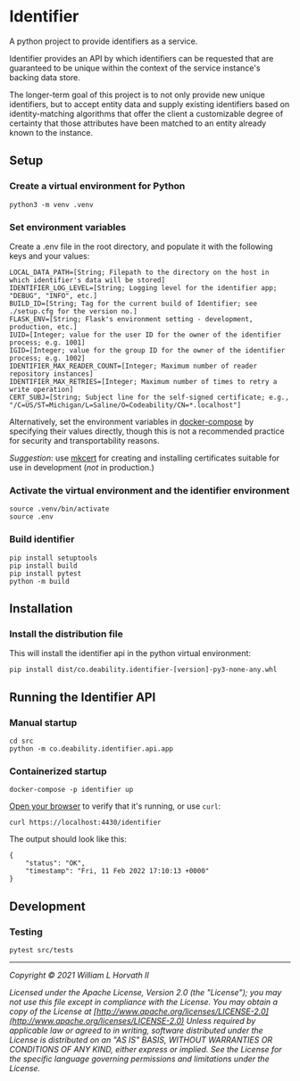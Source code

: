 # Identifier

A python project to provide identifiers as a service.

Identifier provides an API by which identifiers can be requested that are guaranteed to be 
unique within the context of the service instance's backing data store.

The longer-term goal of this project is to not only provide new unique identifiers, but to accept
entity data and supply existing identifiers based on identity-matching algorithms that offer the
client a customizable degree of certainty that those attributes have been matched to an entity 
already known to the instance.

## Setup

### Create a virtual environment for Python

    python3 -m venv .venv

### Set environment variables

Create a .env file in the root directory, and populate it with the following keys and your values:

    LOCAL_DATA_PATH=[String; Filepath to the directory on the host in which identifier's data will be stored]
    IDENTIFIER_LOG_LEVEL=[String; Logging level for the identifier app; "DEBUG", "INFO", etc.]
    BUILD_ID=[String; Tag for the current build of Identifier; see ./setup.cfg for the version no.]
    FLASK_ENV=[String; Flask's environment setting - development, production, etc.]
    IUID=[Integer; value for the user ID for the owner of the identifier process; e.g. 1001]
    IGID=[Integer; value for the group ID for the owner of the identifier process; e.g. 1002]
    IDENTIFIER_MAX_READER_COUNT=[Integer; Maximum number of reader repository instances]
    IDENTIFIER_MAX_RETRIES=[Integer; Maximum number of times to retry a write operation]
    CERT_SUBJ=[String; Subject line for the self-signed certificate; e.g., "/C=US/ST=Michigan/L=Saline/O=Codeability/CN=*.localhost"]

Alternatively, set the environment variables in [docker-compose](docker-compose.yml) by specifying
their values directly, though this is not a recommended practice for security and transportability
reasons.

*Suggestion*: use [mkcert](https://github.com/FiloSottile/mkcert) for creating and installing
certificates suitable for use in development (*not* in production.)

### Activate the virtual environment and the identifier environment

    source .venv/bin/activate
    source .env

### Build identifier

    pip install setuptools
    pip install build
    pip install pytest
    python -m build

## Installation

### Install the distribution file

This will install the identifier api in the python virtual environment:

    pip install dist/co.deability.identifier-[version]-py3-none-any.whl

## Running the Identifier API

### Manual startup

    cd src
    python -m co.deability.identifier.api.app

### Containerized startup

    docker-compose -p identifier up

[Open your browser](https://localhost:4430/identifier) to verify that it's running, or use `curl`:

    curl https://localhost:4430/identifier

The output should look like this:

    {
        "status": "OK",
        "timestamp": "Fri, 11 Feb 2022 17:10:13 +0000"
    }

## Development

### Testing

    pytest src/tests

___
_Copyright © 2021 William L Horvath II_

_Licensed under the Apache License, Version 2.0 (the "License"); you may not use this file except in
compliance with the License. You may obtain a copy of the License
at [http://www.apache.org/licenses/LICENSE-2.0](http://www.apache.org/licenses/LICENSE-2.0) Unless
required by applicable law or agreed to in writing, software distributed under the License is
distributed on an "AS IS" BASIS, WITHOUT WARRANTIES OR CONDITIONS OF ANY KIND, either express or
implied. See the License for the specific language governing permissions and limitations under the
License._
